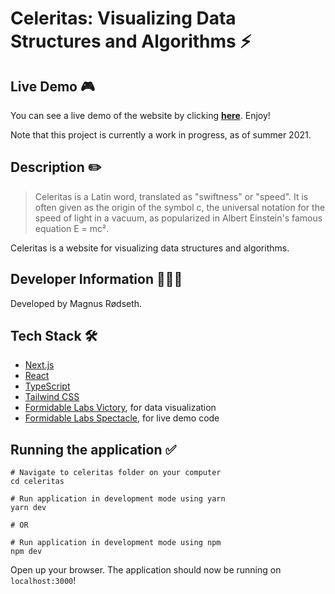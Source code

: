 # Celeritas: Visualizing Data Structures and Algorithms ⚡️

## Live Demo 🎮

You can see a live demo of the website by clicking **[here](https://celeritas.vercel.app/)**. Enjoy!

Note that this project is currently a work in progress, as of summer 2021.

## Description ✏️

> Celeritas is a Latin word, translated as "swiftness" or "speed". It is often given as the origin of the symbol c, the universal notation for the speed of light in a vacuum, as popularized in Albert Einstein's famous equation E = mc².

Celeritas is a website for visualizing data structures and algorithms.

## Developer Information 🙋🏼‍♂️

Developed by Magnus Rødseth.

## Tech Stack 🛠

- [Next.js](https://nextjs.org/)
- [React](https://reactjs.org/)
- [TypeScript](https://www.typescriptlang.org/)
- [Tailwind CSS](https://tailwindcss.com/)
- [Formidable Labs Victory](https://formidable.com/open-source/victory/), for data visualization
- [Formidable Labs Spectacle](https://formidable.com/open-source/spectacle/), for live demo code

## Running the application ✅

```shell
# Navigate to celeritas folder on your computer
cd celeritas

# Run application in development mode using yarn
yarn dev

# OR

# Run application in development mode using npm
npm dev
```

Open up your browser. The application should now be running on `localhost:3000`!
